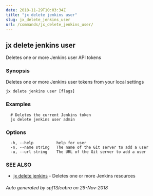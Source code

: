 ```yaml
---
date: 2018-11-29T10:03:34Z
title: "jx delete jenkins user"
slug: jx_delete_jenkins_user
url: /commands/jx_delete_jenkins_user/
---
```

## jx delete jenkins user

Deletes one or more Jenkins user API tokens

### Synopsis

Deletes one or more Jenkins user tokens from your local settings

```
jx delete jenkins user [flags]
```

### Examples

```
  # Deletes the current Jenkins token
  jx delete jenkins user admin
```

### Options

```
  -h, --help          help for user
  -n, --name string   The name of the Git server to add a user
  -u, --url string    The URL of the Git server to add a user
```

### SEE ALSO

* [jx delete jenkins](/commands/jx_delete_jenkins/)	 - Deletes one or more Jenkins resources

###### Auto generated by spf13/cobra on 29-Nov-2018
